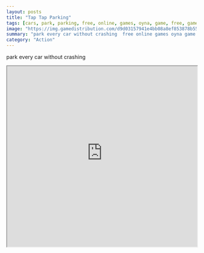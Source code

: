 ```yaml
---
layout: posts
title: "Tap Tap Parking"
tags: [cars, park, parking, free, online, games, oyna, game, free, games, play, play, games]
image: "https://img.gamedistribution.com/d9d03157941e4bb08a8ef853878b5516.jpg"
summary: "park every car without crashing  free online games oyna game free games play play games"
category: "Action"
---
```


park every car without crashing

<iframe width="100%" height="480px;" src="https://html5.gamedistribution.com/d9d03157941e4bb08a8ef853878b5516/"></iframe>